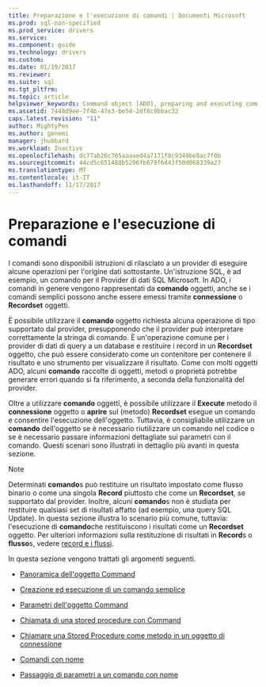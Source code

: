 ```yaml
---
title: Preparazione e l'esecuzione di comandi | Documenti Microsoft
ms.prod: sql-non-specified
ms.prod_service: drivers
ms.service: 
ms.component: guide
ms.technology: drivers
ms.custom: 
ms.date: 01/19/2017
ms.reviewer: 
ms.suite: sql
ms.tgt_pltfrm: 
ms.topic: article
helpviewer_keywords: Command object [ADO], preparing and executing commands
ms.assetid: 7448d9ee-7f4b-47e3-be54-2df8c9bbac32
caps.latest.revision: "11"
author: MightyPen
ms.author: genemi
manager: jhubbard
ms.workload: Inactive
ms.openlocfilehash: dc77ab26c705aaaaed4a7171f8c9349be8ac7f0b
ms.sourcegitcommit: 44cd5c651488b5296fb679f6d43f50d068339a27
ms.translationtype: MT
ms.contentlocale: it-IT
ms.lasthandoff: 11/17/2017
---
```

# <a name="preparing-and-executing-commands"></a>Preparazione e l'esecuzione di comandi
I comandi sono disponibili istruzioni di rilasciato a un provider di eseguire alcune operazioni per l'origine dati sottostante. Un'istruzione SQL, è ad esempio, un comando per il Provider di dati SQL Microsoft. In ADO, i comandi in genere vengono rappresentati da **comando** oggetti, anche se i comandi semplici possono anche essere emessi tramite **connessione** o **Recordset** oggetti.  
  
 È possibile utilizzare il **comando** oggetto richiesta alcuna operazione di tipo supportato dal provider, presupponendo che il provider può interpretare correttamente la stringa di comando. È un'operazione comune per i provider di dati di query a un database e restituire i record in un **Recordset** oggetto, che può essere considerato come un contenitore per contenere il risultato e uno strumento per visualizzare il risultato. Come con molti oggetti ADO, alcuni **comando** raccolte di oggetti, metodi o proprietà potrebbe generare errori quando si fa riferimento, a seconda della funzionalità del provider.  
  
 Oltre a utilizzare **comando** oggetti, è possibile utilizzare il **Execute** metodo il **connessione** oggetto o **aprire** sul (metodo) **Recordset** esegue un comando e consentire l'esecuzione dell'oggetto. Tuttavia, è consigliabile utilizzare un **comando** dell'oggetto se è necessario riutilizzare un comando nel codice o se è necessario passare informazioni dettagliate sui parametri con il comando. Questi scenari sono illustrati in dettaglio più avanti in questa sezione.  
  
> [!NOTE]
>  Determinati **comando**s può restituire un risultato impostato come flusso binario o come una singola **Record** piuttosto che come un **Recordset**, se supportato dal provider. Inoltre, alcuni **comando**s non è studiata per restituire qualsiasi set di risultati affatto (ad esempio, una query SQL Update). In questa sezione illustra lo scenario più comune, tuttavia: l'esecuzione di **comando**che restituiscono i risultati come un **Recordset** oggetto. Per ulteriori informazioni sulla restituzione di risultati in **Record**s o **flusso**s, vedere [record e i flussi](../../../ado/guide/data/records-and-streams.md).  
  
 In questa sezione vengono trattati gli argomenti seguenti.  
  
-   [Panoramica dell'oggetto Command](../../../ado/guide/data/command-object-overview.md)  
  
-   [Creazione ed esecuzione di un comando semplice](../../../ado/guide/data/creating-and-executing-a-simple-command.md)  
  
-   [Parametri dell'oggetto Command](../../../ado/guide/data/command-object-parameters.md)  
  
-   [Chiamata di una stored procedure con Command](../../../ado/guide/data/calling-a-stored-procedure-with-a-command.md)  
  
-   [Chiamare una Stored Procedure come metodo in un oggetto di connessione](../../../ado/guide/data/calling-a-stored-procedure-as-a-method-on-a-connection-object.md)  
  
-   [Comandi con nome](../../../ado/guide/data/named-commands.md)  
  
-   [Passaggio di parametri a un comando con nome](../../../ado/guide/data/passing-parameters-to-a-named-command.md)
